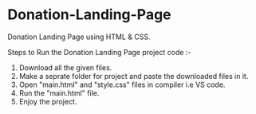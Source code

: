 # Donation-Landing-Page

Donation Landing Page using HTML &amp; CSS.

Steps to Run the Donation Landing Page project code :-

1. Download all the given files.
2. Make a seprate folder for project and paste the downloaded files in it.
3. Open "main.html" and "style.css" files in compiler i.e VS code.
4. Run the "main.html" file.
5. Enjoy the project.
